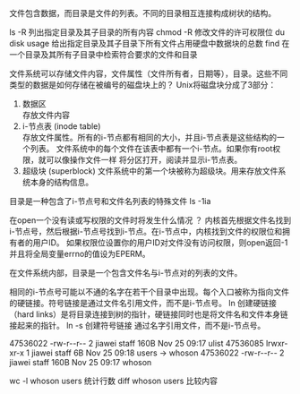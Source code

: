 文件包含数据，而目录是文件的列表。不同的目录相互连接构成树状的结构。

ls -R  列出指定目录及其子目录的所有内容
chmod -R 修改文件的许可权限位
du   disk usage 给出指定目录及其子目录下所有文件占用硬盘中数据块的总数
find  在一个目录及其所有子目录中检索符合要求的文件和目录

文件系统可以存储文件内容，文件属性（文件所有者，日期等），目录。这些不同类型的数据是如何存储在被编号的磁盘块上的？
Unix将磁盘块分成了3部分：
1. 数据区      
    存放文件内容
2. i-节点表 (inode table)  
    存放文件属性。所有的i-节点都有相同的大小，并且i-节点表是这些结构的一个列表。
    文件系统中的每个文件在该表中都有一个i-节点。如果你有root权限，就可以像操作文件一样
    将分区打开，阅读并显示i-节点表。
3. 超级块 (superblock)
    文件系统中的第一个块被称为超级块。用来存放文件系统本身的结构信息。

目录是一种包含了i-节点号和文件名列表的特殊文件
ls -1ia

在open一个没有读或写权限的文件时将发生什么情况 ？
    内核首先根据文件名找到i-节点号，然后根据i-节点号找到i-节点。在i-节点中，内核找到文件的权限位和拥有者的用户ID。
    如果权限位设置你的用户ID对文件没有访问权限，则open返回-1并且将全局变量errno的值设为EPERM。

在文件系统内部，目录是一个包含文件名与i-节点对的列表的文件。


相同的i-节点号可能以不通的名字在若干个目录中出现。每个入口被称为指向文件的硬链接。符号链接是通过文件名引用文件，而不是i-节点号。
ln 创建硬链接（hard links）是将目录连接到树的指针，硬链接同时也是将文件名和文件本身链接起来的指针。
ln -s 创建符号链接 通过名字引用文件，而不是i-节点号。



47536022 -rw-r--r--  2 jiawei  staff   160B Nov 25 09:17 ulist
47536085 lrwxr-xr-x  1 jiawei  staff     6B Nov 25 09:18 users -> whoson
47536022 -rw-r--r--  2 jiawei  staff   160B Nov 25 09:17 whoson


wc -l whoson users 统计行数
diff whoson users  比较内容